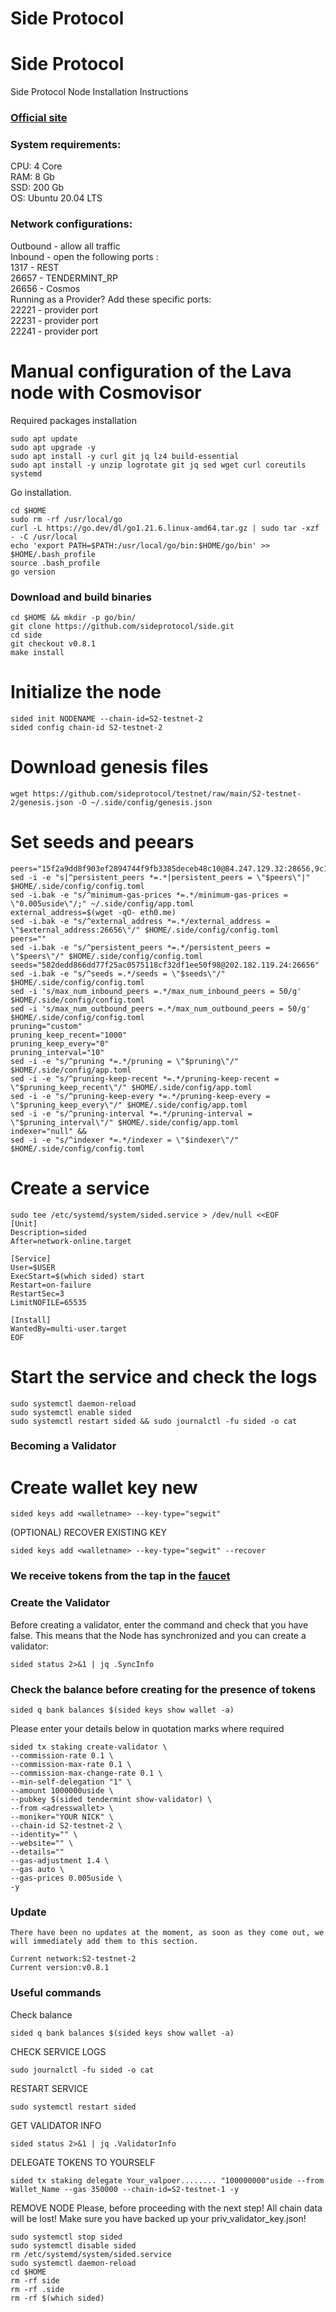 # Side Protocol

# Side Protocol
Side Protocol Node Installation Instructions </br>
### [Official site](https://side.one)

### System requirements: </br>
CPU: 4 Core </br>
RAM: 8 Gb </br>
SSD: 200 Gb </br>
OS: Ubuntu 20.04 LTS </br>

### Network configurations: </br>
Outbound - allow all traffic </br>
Inbound - open the following ports :</br>
1317 - REST </br>
26657 - TENDERMINT_RP </br>
26656 - Cosmos </br>
Running as a Provider? Add these specific ports: </br>
22221 - provider port </br>
22231 - provider port </br>
22241 - provider port </br>
    
# Manual configuration of the Lava node with Cosmovisor
Required packages installation </br>
```
sudo apt update
sudo apt upgrade -y
sudo apt install -y curl git jq lz4 build-essential
sudo apt install -y unzip logrotate git jq sed wget curl coreutils systemd
```

Go installation.
```
cd $HOME
sudo rm -rf /usr/local/go
curl -L https://go.dev/dl/go1.21.6.linux-amd64.tar.gz | sudo tar -xzf - -C /usr/local
echo 'export PATH=$PATH:/usr/local/go/bin:$HOME/go/bin' >> $HOME/.bash_profile
source .bash_profile
go version
```

### Download and build binaries
```
cd $HOME && mkdir -p go/bin/
git clone https://github.com/sideprotocol/side.git
cd side
git checkout v0.8.1
make install

```

# Initialize the node
```
sided init NODENAME --chain-id=S2-testnet-2
sided config chain-id S2-testnet-2
```

# Download genesis files
```
wget https://github.com/sideprotocol/testnet/raw/main/S2-testnet-2/genesis.json -O ~/.side/config/genesis.json
```

# Set seeds and peears
```
peers="15f2a9dd8f903ef2894744f9fb3385deceb48c10@84.247.129.32:28656,9c14080752bdfa33f4624f83cd155e2d3976e303@65.108.231.124:45656,c13aa9de83b85825e2a773ab8ab1c0d4f749f38c@94.72.116.155:26656,65a8c4d4ec822cc95f4c3d1d017e9bf4721b8c6c@65.109.82.230:22656,d5519e378247dfb61dfe90652d1fe3e2b3005a5b@65.109.68.190:17456,ed87aea1ec989f81e5a14d629d343408d511a1a4@52.6.127.41:26656,5c2a752c9b1952dbed075c56c600c3a79b58c395@195.3.220.21:27516,5adabb1ff9c94807e0e1d986705bfb9dd608c3b9@138.201.51.154:53004"
sed -i -e "s|^persistent_peers *=.*|persistent_peers = \"$peers\"|" $HOME/.side/config/config.toml
sed -i.bak -e "s/^minimum-gas-prices *=.*/minimum-gas-prices = \"0.005uside\"/;" ~/.side/config/app.toml
external_address=$(wget -qO- eth0.me) 
sed -i.bak -e "s/^external_address *=.*/external_address = \"$external_address:26656\"/" $HOME/.side/config/config.toml
peers=""
sed -i.bak -e "s/^persistent_peers *=.*/persistent_peers = \"$peers\"/" $HOME/.side/config/config.toml
seeds="582dedd866dd77f25ac0575118cf32df1ee50f98@202.182.119.24:26656"
sed -i.bak -e "s/^seeds =.*/seeds = \"$seeds\"/" $HOME/.side/config/config.toml
sed -i 's/max_num_inbound_peers =.*/max_num_inbound_peers = 50/g' $HOME/.side/config/config.toml
sed -i 's/max_num_outbound_peers =.*/max_num_outbound_peers = 50/g' $HOME/.side/config/config.toml
pruning="custom"
pruning_keep_recent="1000"
pruning_keep_every="0"
pruning_interval="10"
sed -i -e "s/^pruning *=.*/pruning = \"$pruning\"/" $HOME/.side/config/app.toml
sed -i -e "s/^pruning-keep-recent *=.*/pruning-keep-recent = \"$pruning_keep_recent\"/" $HOME/.side/config/app.toml
sed -i -e "s/^pruning-keep-every *=.*/pruning-keep-every = \"$pruning_keep_every\"/" $HOME/.side/config/app.toml
sed -i -e "s/^pruning-interval *=.*/pruning-interval = \"$pruning_interval\"/" $HOME/.side/config/app.toml
indexer="null" &&
sed -i -e "s/^indexer *=.*/indexer = \"$indexer\"/" $HOME/.side/config/config.toml
```


# Create a service
```
sudo tee /etc/systemd/system/sided.service > /dev/null <<EOF
[Unit]
Description=sided
After=network-online.target

[Service]
User=$USER
ExecStart=$(which sided) start
Restart=on-failure
RestartSec=3
LimitNOFILE=65535

[Install]
WantedBy=multi-user.target
EOF
```

# Start the service and check the logs
```
sudo systemctl daemon-reload
sudo systemctl enable sided
sudo systemctl restart sided && sudo journalctl -fu sided -o cat
```

### Becoming a Validator

# Create wallet key new
```
sided keys add <walletname> --key-type="segwit"
```

(OPTIONAL) RECOVER EXISTING KEY
```
sided keys add <walletname> --key-type="segwit" --recover
```

### We receive tokens from the tap in the [faucet](https://testnet.side.one/faucet)

### Create the Validator

Before creating a validator, enter the command and check that you have false. This means that the Node has synchronized and you can create a validator:
```
sided status 2>&1 | jq .SyncInfo
```

### Check the balance before creating for the presence of tokens
```
sided q bank balances $(sided keys show wallet -a)
```

Please enter your details below in quotation marks where required

```
sided tx staking create-validator \
--commission-rate 0.1 \
--commission-max-rate 0.1 \
--commission-max-change-rate 0.1 \
--min-self-delegation "1" \
--amount 1000000uside \
--pubkey $(sided tendermint show-validator) \
--from <adresswallet> \
--moniker="YOUR NICK" \
--chain-id S2-testnet-2 \
--identity="" \
--website="" \
--details=""
--gas-adjustment 1.4 \
--gas auto \
--gas-prices 0.005uside \
-y
```

### Update
```
There have been no updates at the moment, as soon as they come out, we will immediately add them to this section.

Current network:S2-testnet-2
Current version:v0.8.1
```

### Useful commands

Check balance
```
sided q bank balances $(sided keys show wallet -a)
```

CHECK SERVICE LOGS
```
sudo journalctl -fu sided -o cat
```

RESTART SERVICE
```
sudo systemctl restart sided
```

GET VALIDATOR INFO
```
sided status 2>&1 | jq .ValidatorInfo
```

DELEGATE TOKENS TO YOURSELF
```
sided tx staking delegate Your_valpoer........ "100000000"uside --from Wallet_Name --gas 350000 --chain-id=S2-testnet-1 -y
```

REMOVE NODE
Please, before proceeding with the next step! All chain data will be lost! Make sure you have backed up your priv_validator_key.json!
```
sudo systemctl stop sided
sudo systemctl disable sided
rm /etc/systemd/system/sided.service
sudo systemctl daemon-reload
cd $HOME
rm -rf side
rm -rf .side
rm -rf $(which sided)
```

